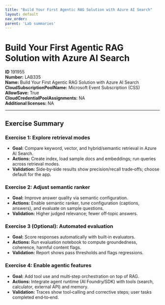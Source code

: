 ```yaml
---
title: "Build Your First Agentic RAG Solution with Azure AI Search"
layout: default
nav_order:
parent: 'Lab summaries'
---
```


# Build Your First Agentic RAG Solution with Azure AI Search

**ID** 191955  
**Number:** LAB335  
**Name:** Build Your First Agentic RAG Solution with Azure AI Search
**CloudSubscriptionPoolName:** Microsoft Event Subscription (CSS)  
**AllowSave:** True  
**CloudCredentialPoolAssignments:** NA  
**Additional licenses:** NA  

---

## Exercise Summary
### Exercise 1: Explore retrieval modes
- **Goal:** Compare keyword, vector, and hybrid/semantic retrieval in Azure AI Search.
- **Actions:** Create index, load sample docs and embeddings; run queries across retrieval modes.
- **Validation:** Side‑by‑side results show precision/recall trade‑offs; choose default for the app.

### Exercise 2: Adjust semantic ranker
- **Goal:** Improve answer quality via semantic configuration.
- **Actions:** Enable semantic ranker, tune configuration (captions, answers), and evaluate on sample questions.
- **Validation:** Higher judged relevance; fewer off‑topic answers.

### Exercise 3 (Optional): Automated evaluation
- **Goal:** Score responses automatically with built‑in evaluators.
- **Actions:** Run evaluation notebook to compute groundedness, coherence, harmful content flags.
- **Validation:** Report shows pass thresholds and flags regressions.

### Exercise 4: Enable agentic features
- **Goal:** Add tool use and multi‑step orchestration on top of RAG.
- **Actions:** Integrate agent runtime (AI Foundry/SDK) with tools (search, calculator, external API) and memory.
- **Validation:** Traces show tool‑calling and corrective steps; user tasks completed end‑to‑end.
